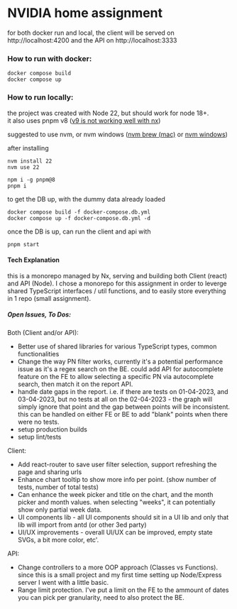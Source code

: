 # NVIDIA home assignment

for both docker run and local, the client will be served on 
http://localhost:4200
and the API on 
http://localhost:3333


### How to run with docker:
```
docker compose build
docker compose up
```

### How to run locally:
the project was created with Node 22, but should work for node 18+.  
it also uses pnpm v8 ([v9 is not working well with nx](https://github.com/nrwl/nx/issues/22850))

suggested to use nvm, or nvm windows
([nvm brew (mac)](https://formulae.brew.sh/formula/nvm) or [nvm windows](https://github.com/coreybutler/nvm-windows))

after installing
```
nvm install 22
nvm use 22

npm i -g pnpm@8
pnpm i
```

to get the DB up, with the dummy data already loaded 
```
docker compose build -f docker-compose.db.yml
docker compose up -f docker-compose.db.yml -d
```

once the DB is up, can run the client and api with
```
pnpm start
```

#### Tech Explanation
this is a monorepo managed by Nx, serving and building both Client (react) and API (Node).
I chose a monorepo for this assignment in order to leverge shared TypeScript interfaces / util functions, and to easily store everything in 1 repo (small assignment).

##### Open Issues, To Dos:
Both (Client and/or API):
* Better use of shared libraries for various TypeScript types, common functionalities
* Change the way PN filter works, currently it's a potential performance issue as it's a regex search on the BE. could add API for autocomplete feature on the FE to allow selecting a specific PN via autocomplete search, then match it on the report API.
* handle date gaps in the report. i.e. if there are tests on 01-04-2023, and 03-04-2023, but no tests at all on the 02-04-2023 - the graph will simply ignore that point and the gap between points will be inconsistent. this can be handled on either FE or BE to add "blank" points when there were no tests.
* setup production builds
* setup lint/tests

Client:
* Add react-router to save user filter selection, support refreshing the page and sharing urls
* Enhance chart tooltip to show more info per point. (show number of tests, number of total tests)
* Can enhance the week picker and title on the chart, and the month picker and month values. when selecting "weeks", it can potentially show only partial week data.
* UI components lib - all UI components should sit in a UI lib and only that lib will import from antd (or other 3ed party)
* UI/UX improvements - overall UI/UX can be improved, empty state SVGs, a bit more color, etc'.


API:
* Change controllers to a more OOP approach (Classes vs Functions). since this is a small project and my first time setting up Node/Express server I went with a little basic.
* Range limit protection. I've put a limit on the FE to the ammount of dates you can pick per granularity, need to also protect the BE.